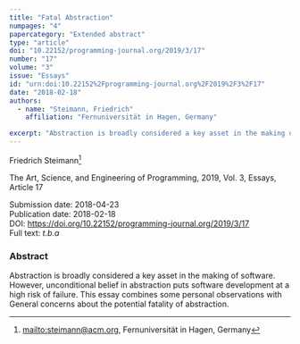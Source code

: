 ```yaml
---
title: "Fatal Abstraction"
numpages: "4"
papercategory: "Extended abstract"
type: "article"
doi: "10.22152/programming-journal.org/2019/3/17"
number: "17"
volume: "3"
issue: "Essays"
id: "urn:doi:10.22152%2Fprogramming-journal.org%2F2019%2F3%2F17"
date: "2018-02-18"
authors: 
  - name: "Steimann, Friedrich"
    affiliation: "Fernuniversität in Hagen, Germany"

excerpt: "Abstraction is broadly considered a key asset in the making of software. However, unconditional belief in abstraction puts software development at a high risk of failure. This essay combines some personal observations with General concerns about the potential fatality of abstraction."
---
```

Friedrich Steimann[^1]

The Art, Science, and Engineering of Programming, 2019, Vol. 3, Essays, Article 17

Submission date: 2018-04-23  
Publication date: 2018-02-18  
DOI: <https://doi.org/10.22152/programming-journal.org/2019/3/17>  
Full text: *t.b.a*  


### Abstract
Abstraction is broadly considered a key asset in the making of software. However, unconditional belief in abstraction puts software development at a high risk of failure. This essay combines some personal observations with General concerns about the potential fatality of abstraction.


[^1]: <mailto:steimann@acm.org>, Fernuniversität in Hagen, Germany
